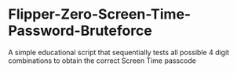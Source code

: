 # Flipper-Zero-Screen-Time-Password-Bruteforce
A simple educational script that sequentially tests all possible 4 digit combinations to obtain the correct Screen Time passcode
